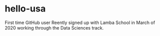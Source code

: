 # hello-usa
First time GitHub user
Reently signed up with Lamba School in March of 2020 working through the Data Sciences track.

